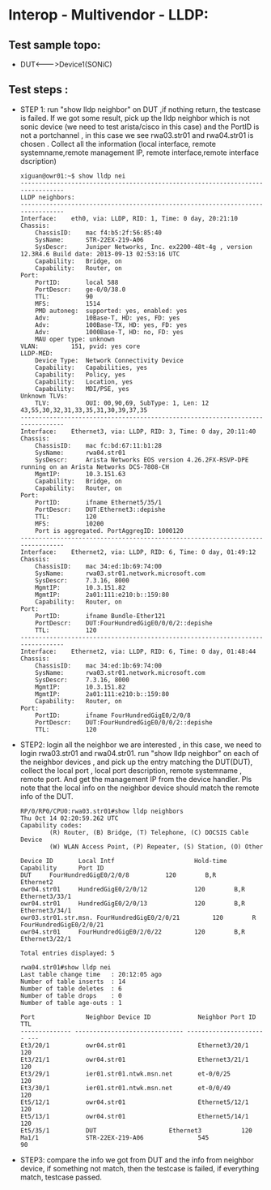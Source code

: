 # Interop - Multivendor - LLDP:
  ## Test sample topo: 
  - DUT<--->Device1(SONiC)

## Test steps :
* STEP 1:  run "show lldp neighbor" on DUT ,if nothing return, the testcase is failed. If we got some result, pick up the lldp neighbor which is not sonic device (we need to test arista/cisco in this case) and the PortID is not a portchannel , in this case we see rwa03.str01 and rwa04.str01 is chosen . Collect all the information (local interface, remote systemname,remote management IP, remote interface,remote interface dscription)

    ```
    xiguan@owr01:~$ show lldp nei
    -------------------------------------------------------------------------------
    LLDP neighbors:
    -------------------------------------------------------------------------------
    Interface:    eth0, via: LLDP, RID: 1, Time: 0 day, 20:21:10
    Chassis:     
        ChassisID:    mac f4:b5:2f:56:85:40
        SysName:      STR-22EX-219-A06
        SysDescr:     Juniper Networks, Inc. ex2200-48t-4g , version 12.3R4.6 Build date: 2013-09-13 02:53:16 UTC 
        Capability:   Bridge, on
        Capability:   Router, on
    Port:        
        PortID:       local 588
        PortDescr:    ge-0/0/38.0
        TTL:          90
        MFS:          1514
        PMD autoneg:  supported: yes, enabled: yes
        Adv:          10Base-T, HD: yes, FD: yes
        Adv:          100Base-TX, HD: yes, FD: yes
        Adv:          1000Base-T, HD: no, FD: yes
        MAU oper type: unknown
    VLAN:         151, pvid: yes core
    LLDP-MED:    
        Device Type:  Network Connectivity Device
        Capability:   Capabilities, yes
        Capability:   Policy, yes
        Capability:   Location, yes
        Capability:   MDI/PSE, yes
    Unknown TLVs:
        TLV:          OUI: 00,90,69, SubType: 1, Len: 12 43,55,30,32,31,33,35,31,30,39,37,35
    -------------------------------------------------------------------------------
    Interface:    Ethernet3, via: LLDP, RID: 3, Time: 0 day, 20:11:40
    Chassis:     
        ChassisID:    mac fc:bd:67:11:b1:28
        SysName:      rwa04.str01
        SysDescr:     Arista Networks EOS version 4.26.2FX-RSVP-DPE running on an Arista Networks DCS-7808-CH
        MgmtIP:       10.3.151.63
        Capability:   Bridge, on
        Capability:   Router, on
    Port:        
        PortID:       ifname Ethernet5/35/1
        PortDescr:    DUT:Ethernet3::depishe
        TTL:          120
        MFS:          10200
        Port is aggregated. PortAggregID: 1000120
    -------------------------------------------------------------------------------
    Interface:    Ethernet2, via: LLDP, RID: 6, Time: 0 day, 01:49:12
    Chassis:     
        ChassisID:    mac 34:ed:1b:69:74:00
        SysName:      rwa03.str01.network.microsoft.com
        SysDescr:     7.3.16, 8000
        MgmtIP:       10.3.151.82
        MgmtIP:       2a01:111:e210:b::159:80
        Capability:   Router, on
    Port:        
        PortID:       ifname Bundle-Ether121
        PortDescr:    DUT:FourHundredGigE0/0/0/2::depishe
        TTL:          120
    -------------------------------------------------------------------------------
    Interface:    Ethernet2, via: LLDP, RID: 6, Time: 0 day, 01:48:44
    Chassis:     
        ChassisID:    mac 34:ed:1b:69:74:00
        SysName:      rwa03.str01.network.microsoft.com
        SysDescr:     7.3.16, 8000
        MgmtIP:       10.3.151.82
        MgmtIP:       2a01:111:e210:b::159:80
        Capability:   Router, on
    Port:        
        PortID:       ifname FourHundredGigE0/2/0/8
        PortDescr:    DUT:FourHundredGigE0/0/0/2::depishe
        TTL:          120
    ```


* STEP2: login all the neighbor we are interested , in this case, we need to login rwa03.str01 and rwa04.str01. run "show lldp neighbor" on each of the neighbor devices , and pick up the entry matching the DUT(DUT), collect the local port , local port description, remote systemname , remote port. And get the management IP from the device handler. 
Pls note that the local info on the neighbor device should match the remote info of the DUT.

    ```
    RP/0/RP0/CPU0:rwa03.str01#show lldp neighbors 
    Thu Oct 14 02:20:59.262 UTC
    Capability codes:
            (R) Router, (B) Bridge, (T) Telephone, (C) DOCSIS Cable Device
            (W) WLAN Access Point, (P) Repeater, (S) Station, (O) Other

    Device ID       Local Intf                      Hold-time  Capability      Port ID
    DUT     FourHundredGigE0/2/0/8          120        B,R             Ethernet2
    owr04.str01     HundredGigE0/2/0/12             120        B,R             Ethernet3/33/1
    owr04.str01     HundredGigE0/2/0/13             120        B,R             Ethernet3/34/1
    owr03.str01.str.msn. FourHundredGigE0/2/0/21         120        R               FourHundredGigE0/2/0/21
    owr04.str01     FourHundredGigE0/2/0/22         120        B,R             Ethernet3/22/1

    Total entries displayed: 5

    rwa04.str01#show lldp nei
    Last table change time   : 20:12:05 ago
    Number of table inserts  : 14
    Number of table deletes  : 6
    Number of table drops    : 0
    Number of table age-outs : 1

    Port              Neighbor Device ID             Neighbor Port ID    TTL
    -------------- ------------------------------ ---------------------- ---
    Et3/20/1          owr04.str01                    Ethernet3/20/1      120
    Et3/21/1          owr04.str01                    Ethernet3/21/1      120
    Et3/29/1          ier01.str01.ntwk.msn.net       et-0/0/25           120
    Et3/30/1          ier01.str01.ntwk.msn.net       et-0/0/49           120
    Et5/12/1          owr04.str01                    Ethernet5/12/1      120
    Et5/13/1          owr04.str01                    Ethernet5/14/1      120
    Et5/35/1          DUT                    Ethernet3           120
    Ma1/1             STR-22EX-219-A06               545                 90 

    ```

* STEP3: compare the info we got from DUT and the info from neighbor device, if something not match, then the testcase is failed, if everything match, testcase passed. 

